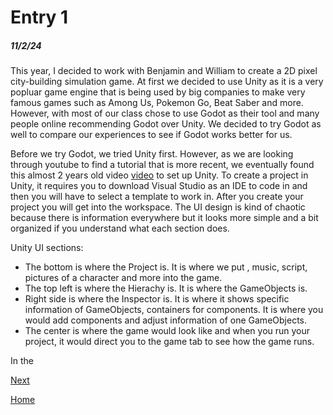 # Entry 1
##### 11/2/24

This year, I decided to work with Benjamin and William to create a 2D pixel city-building simulation game. At first we decided to use Unity as it is a very popluar game engine that is being used by big companies to make very famous games such as Among Us, Pokemon Go, Beat Saber and more. However, with most of our class chose to use Godot as their tool and many people online recommending Godot over Unity. We decided to try Godot as well to compare our experiences to see if Godot works better for us. 

Before we try Godot, we tried Unity first. However, as we are looking through youtube to find a tutorial that is more recent, we eventually found this almost 2 years old video [video](https://www.youtube.com/watch?v=XtQMytORBmM) to set up Unity. To create a project in Unity, it requires you to download Visual Studio as an IDE to code in and then you will have to select a template to work in. After you create your project you will get into the workspace. The UI design is kind of chaotic because there is information everywhere but it looks more simple and a bit organized if you understand what each section does. 

Unity UI sections: 
* The bottom is where the Project is. It is where we put , music, script, pictures of a character and more into the game.
* The top left is where the Hierachy is. It is where the GameObjects is.
* Right side is where the Inspector is. It is where it shows specific information of GameObjects, containers for components. It is where you would add components and adjust information of one GameObjects. 
* The center is where the game would look like and when you run your project, it would direct you to the game tab to see how the game runs.

In the 

[Next](entry02.md)

[Home](../README.md)

